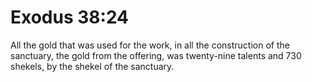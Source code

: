 # Exodus 38:24

All the gold that was used for the work, in all the construction of the sanctuary, the gold from the offering, was twenty-nine talents and 730 shekels, by the shekel of the sanctuary.
